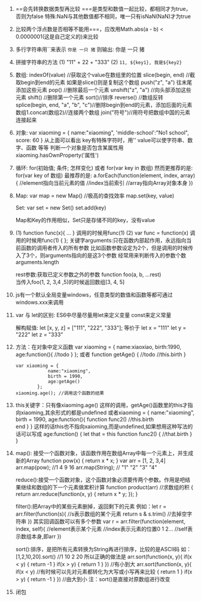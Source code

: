 1. ==会先转换数据类型再比较
   ===是类型和数值一起比较，都相同才为true，否则为false
   特殊:NaN与其他数值都不相同，唯一只有isNaN(NaN)才为true

2. 比较两个浮点数是否相等不能用===，应改用Math.abs(a - b) < 0.0000001(这是自己定义的)来比较

3. 多行字符串用``来表示 
    `你是
    一只
    猪`
    则输出: 你是
    		一只
    		猪

4. 拼接字符串的方法
	(1) "11" + 22 + "333" 
	(2) `11, ${key1}, 我是${key2}`

5.  数组: indexOf(value) //获取这个value在数组里的位置
		 slice(begin, end) //截取begin到end的元素   如果是slice()则是复制这个数组
		 push("z", "a") 往末尾添加这些元素
		 pop() //删除最后一个元素
		 unshift("z", "a") //向头部添加这些元素
		 shift() //删除第一个元素
		 sort()//排序
		 reverse() //数组反转
		 splice(begin, end, "a", "b", "c")//删除begin到end的元素，添加后面的元素
		 数组1.concat(数组2)//连接两个数组
		 join("符号")//用符号把数组中国的元素连接起来

6. 对象: var xiaoming = {
						name:"xiaoming",
						'middle-school':"No1 school",
						score: 60
					}
		从上面可以看出 key有特殊字符时，用''
					  value可以使字符串、数字、函数 等等
		判断一个对象是否包含某属性用 xiaoming.hasOwnProperty('属性')

7. 循环:  for(初始值; 条件; 怎样变化) 或者 for(var key in 数组)
		  然而更推荐的是: for(var key of 数组)
		  最推荐的是: a.forEach(function(element, index, array){
		  					//element指向当前元素的值
		  					//index当前索引
		  					//array指向Array对象本身
		  				  })

8. Map: var map = new Map()  //极高的查找效率
		map.set(key, value)

	Set: var set = new Set()
		 set.add(key)

	Map和Key的作用相似，Set只是存储不同的key，没有value

9.  (1) function func(x){ ... }    调用的时候用func(1)
	(2) var func = function(x)		调用的时候用func(1)
		{
		};
	关键字arguments:只在函数内部起作用，永远指向当前函数的调用者传入的所有参数
	比如函数参数设定为2个，但是调用的时候传入了3个，则arguments指向的是这3个参数
	经常用来判断传入的参数个数 arguments.length

	rest参数:获取已定义参数之外的参数   function foo(a, b, ...rest)  
	当传入foo(1, 2, 3,4 ,5)的时候返回数组[3, 4, 5]

10. js有一个默认全局变量windows，任意类型的数值和函数等都可通过windows.xxx来调用

11. var 与 let的区别: ES6中尽量尽量用let来定义变量  const来定义常量
	
	解构赋值: let [x, y, z] = ["111", "222", "333"];
			 等价于 let x = "111"
			 		let y = "222"
			 		let z = "333"

12. 方法：在对象中定义函数
		var xiaoming = {
					name:xiaoxiao,
					birth:1990,
					age:function(){
						//todo
					}
				};
	或者 function getAge() {
			//todo
			//this.birth
		}

		var xiaoming = {
					name:"xiaoming",
					birth = 1990,
					age:getAge()
				};
		xiaoming.age(); //调用这个函数的结果

13. this关键字：只有像xiaoming.age() 这样的调用，getAge()函数里的this才指向xiaoming,其余形式的都是undefined
			或者xiaoming = {
						name:"xiaoming",
						birth = 1990,
						age:function(){
							function func2()
								//this.birth     
							end
						}
					}
			这样的话this也不指向xaioming,而是undefined,如果想用这种写法的话可以写成
				age:function()
				{
					let that = this
					function func2()
					{
						//that.birth
					}
				}

14. map(): 接受一个函数对象，该函数作用在数组Array中每一个元素上，并生成新的Array
		function pow(x)
		{
			return x * x;
		}
		var arr = [1, 2, 3,4]
		arr.map(pow); //1 4 9 16
		arr.map(String); // "1" "2" "3" "4"

	reduce():接受一个函数对象，这个函数对象必须要传两个参数。作用是吧结果继续和数组的下一个元素做累积计算
		function product(arr) //求数组的积
		{
			return arr.reduce(function(x, y)
					{
						return x * y;
					});
		}

	filter():把Array中的某些元素删掉，返回剩下的元素
	例如：let r = arr.filter(function(s){   //s表示数组的某个元素
				return s & s.trim()  //去掉空字符串
			})
	其实回调函数可以有多个参数
		var r = arr.filter(function(element, index, self){
				//element表示某个元素
				//index表示元素的位置0 1 2...
				//self表示数组本身,即arr
			})

	sort():排序，是把所有元素转换为String再进行排序，比较的是ASCII码
	如：[1,2,10,20].sort()  //1 10 2 20
	所以正确的做法是
		arr.sort(function(x, y){
			if(x < y)
			{
				return -1
			}
			if(x > y)
			{
				return 1
			}
		})  //有小到大
		arr.sort(function(x, y){
			if(x < y)  //有时候可以先对元素都转化为大写或小写再来比较
			{
				return 1
			}
			if(x > y)
			{
				return -1
			}
		})  //由大到小
		注：sort()是直接对原数组进行改变

15. 闭包